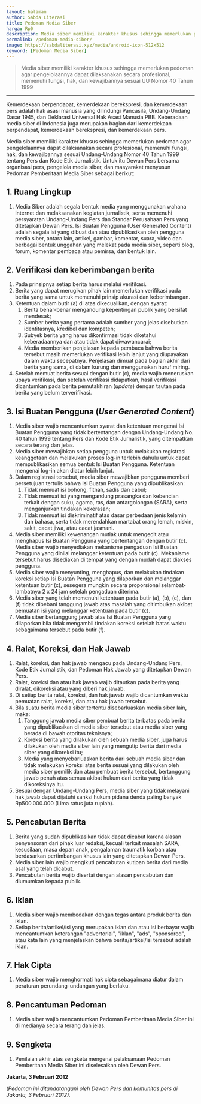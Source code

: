 ```yaml
---
layout: halaman
author: Sabda Literasi
title: Pedoman Media Siber
harga: Rp0
description: Media siber memiliki karakter khusus sehingga memerlukan pedoman agar pengelolaannya dapat dilaksanakan secara profesional, memenuhi fungsi, hak, dan kewajibannya sesuai UU Nomor 40 Tahun 1999
permalink: /pedoman-media-siber/
image: https://sabdaliterasi.xyz/media/android-icon-512x512
keyword: [Pedoman Media Siber]
---
```

<blockquote>Media siber memiliki karakter khusus sehingga memerlukan pedoman agar pengelolaannya dapat dilaksanakan secara profesional, memenuhi fungsi, hak, dan kewajibannya sesuai UU Nomor 40 Tahun 1999</blockquote><hr><p>Kemerdekaan berpendapat, kemerdekaan berekspresi, dan kemerdekaan pers adalah hak asasi manusia yang dilindungi Pancasila, Undang-Undang Dasar 1945, dan Deklarasi Universal Hak Asasi Manusia PBB. Keberadaan media siber di Indonesia juga merupakan bagian dari kemerdekaan berpendapat, kemerdekaan berekspresi, dan kemerdekaan pers.</p><p>Media siber memiliki karakter khusus sehingga memerlukan pedoman agar pengelolaannya dapat dilaksanakan secara profesional, memenuhi fungsi, hak, dan kewajibannya sesuai Undang-Undang Nomor 40 Tahun 1999 tentang Pers dan Kode Etik Jurnalistik. Untuk itu Dewan Pers bersama organisasi pers, pengelola media siber, dan masyarakat menyusun Pedoman Pemberitaan Media Siber sebagai berikut:</p><h2><strong>1. Ruang Lingkup</strong></h2><ol><li>Media Siber adalah segala bentuk media yang menggunakan wahana Internet dan melaksanakan kegiatan jurnalistik, serta memenuhi persyaratan Undang-Undang Pers dan Standar Perusahaan Pers yang ditetapkan Dewan Pers. Isi Buatan Pengguna (User Generated Content) adalah segala isi yang dibuat dan atau dipublikasikan oleh pengguna media siber, antara lain, artikel, gambar, komentar, suara, video dan berbagai bentuk unggahan yang melekat pada media siber, seperti blog, forum, komentar pembaca atau pemirsa, dan bentuk lain.</li></ol><h2><strong>2. Verifikasi dan keberimbangan berita</strong></h2><ol><li>Pada prinsipnya setiap berita harus melalui verifikasi.</li><li>Berita yang dapat merugikan pihak lain memerlukan verifikasi pada berita yang sama untuk memenuhi prinsip akurasi dan keberimbangan.</li><li>Ketentuan dalam butir (a) di atas dikecualikan, dengan syarat:<ol><li>Berita benar-benar mengandung kepentingan publik yang bersifat mendesak;</li><li>Sumber berita yang pertama adalah sumber yang jelas disebutkan identitasnya, kredibel dan kompeten;</li><li>Subyek berita yang harus dikonfirmasi tidak diketahui keberadaannya dan atau tidak dapat diwawancarai;</li><li>Media memberikan penjelasan kepada pembaca bahwa berita tersebut masih memerlukan verifikasi lebih lanjut yang diupayakan dalam waktu secepatnya. Penjelasan dimuat pada bagian akhir dari berita yang sama, di dalam kurung dan menggunakan huruf miring.</li></ol></li><li>Setelah memuat berita sesuai dengan butir (c), media wajib meneruskan upaya verifikasi, dan setelah verifikasi didapatkan, hasil verifikasi dicantumkan pada berita pemutakhiran (<em>update</em>) dengan tautan pada berita yang belum terverifikasi.</li></ol><h2><strong>3. Isi Buatan Pengguna (</strong><em><strong>User Generated Content</strong></em><strong>)</strong></h2><ol><li>Media siber wajib mencantumkan syarat dan ketentuan mengenai Isi Buatan Pengguna yang tidak bertentangan dengan Undang-Undang No. 40 tahun 1999 tentang Pers dan Kode Etik Jurnalistik, yang ditempatkan secara terang dan jelas.</li><li>Media siber mewajibkan setiap pengguna untuk melakukan registrasi keanggotaan dan melakukan proses log-in terlebih dahulu untuk dapat mempublikasikan semua bentuk Isi Buatan Pengguna. Ketentuan mengenai log-in akan diatur lebih lanjut.</li><li>Dalam registrasi tersebut, media siber mewajibkan pengguna memberi persetujuan tertulis bahwa Isi Buatan Pengguna yang dipublikasikan:<ol><li>Tidak memuat isi bohong, fitnah, sadis dan cabul;</li><li>Tidak memuat isi yang mengandung prasangka dan kebencian terkait dengan suku, agama, ras, dan antargolongan (SARA), serta menganjurkan tindakan kekerasan;</li><li>Tidak memuat isi diskriminatif atas dasar perbedaan jenis kelamin dan bahasa, serta tidak merendahkan martabat orang lemah, miskin, sakit, cacat jiwa, atau cacat jasmani.</li></ol></li><li>Media siber memiliki kewenangan mutlak untuk mengedit atau menghapus Isi Buatan Pengguna yang bertentangan dengan butir (c). Media siber wajib menyediakan mekanisme pengaduan Isi Buatan Pengguna yang dinilai melanggar ketentuan pada butir (c). Mekanisme tersebut harus disediakan di tempat yang dengan mudah dapat diakses pengguna.</li><li>Media siber wajib menyunting, menghapus, dan melakukan tindakan koreksi setiap Isi Buatan Pengguna yang dilaporkan dan melanggar ketentuan butir (c), sesegera mungkin secara proporsional selambat-lambatnya 2 x 24 jam setelah pengaduan diterima.</li><li>Media siber yang telah memenuhi ketentuan pada butir (a), (b), (c), dan (f) tidak dibebani tanggung jawab atas masalah yang ditimbulkan akibat pemuatan isi yang melanggar ketentuan pada butir (c).</li><li>Media siber bertanggung jawab atas Isi Buatan Pengguna yang dilaporkan bila tidak mengambil tindakan koreksi setelah batas waktu sebagaimana tersebut pada butir (f).</li></ol><h2><strong>4. Ralat, Koreksi, dan Hak Jawab</strong></h2><ol><li>Ralat, koreksi, dan hak jawab mengacu pada Undang-Undang Pers, Kode Etik Jurnalistik, dan Pedoman Hak Jawab yang ditetapkan Dewan Pers.</li><li>Ralat, koreksi dan atau hak jawab wajib ditautkan pada berita yang diralat, dikoreksi atau yang diberi hak jawab.</li><li>Di setiap berita ralat, koreksi, dan hak jawab wajib dicantumkan waktu pemuatan ralat, koreksi, dan atau hak jawab tersebut.</li><li>Bila suatu berita media siber tertentu disebarluaskan media siber lain, maka:<ol><li>Tanggung jawab media siber pembuat berita terbatas pada berita yang dipublikasikan di media siber tersebut atau media siber yang berada di bawah otoritas teknisnya;</li><li>Koreksi berita yang dilakukan oleh sebuah media siber, juga harus dilakukan oleh media siber lain yang mengutip berita dari media siber yang dikoreksi itu;</li><li>Media yang menyebarluaskan berita dari sebuah media siber dan tidak melakukan koreksi atas berita sesuai yang dilakukan oleh media siber pemilik dan atau pembuat berita tersebut, bertanggung jawab penuh atas semua akibat hukum dari berita yang tidak dikoreksinya itu.</li></ol></li><li>Sesuai dengan Undang-Undang Pers, media siber yang tidak melayani hak jawab dapat dijatuhi sanksi hukum pidana denda paling banyak Rp500.000.000 (Lima ratus juta rupiah).</li></ol><h2><strong>5. Pencabutan Berita</strong></h2><ol><li>Berita yang sudah dipublikasikan tidak dapat dicabut karena alasan penyensoran dari pihak luar redaksi, kecuali terkait masalah SARA, kesusilaan, masa depan anak, pengalaman traumatik korban atau berdasarkan pertimbangan khusus lain yang ditetapkan Dewan Pers.</li><li>Media siber lain wajib mengikuti pencabutan kutipan berita dari media asal yang telah dicabut.</li><li>Pencabutan berita wajib disertai dengan alasan pencabutan dan diumumkan kepada publik.</li></ol><h2><strong>6. Iklan</strong></h2><ol><li>Media siber wajib membedakan dengan tegas antara produk berita dan iklan.</li><li>Setiap berita/artikel/isi yang merupakan iklan dan atau isi berbayar wajib mencantumkan keterangan "advertorial", "iklan", "ads", "sponsored", atau kata lain yang menjelaskan bahwa berita/artikel/isi tersebut adalah iklan.</li></ol><h2><strong>7. Hak Cipta</strong></h2><ol><li>Media siber wajib menghormati hak cipta sebagaimana diatur dalam peraturan perundang-undangan yang berlaku.</li></ol><h2><strong>8. Pencantuman Pedoman</strong></h2><ol><li>Media siber wajib mencantumkan Pedoman Pemberitaan Media Siber ini di medianya secara terang dan jelas.</li></ol><h2><strong>9. Sengketa</strong></h2><ol><li>Penilaian akhir atas sengketa mengenai pelaksanaan Pedoman Pemberitaan Media Siber ini diselesaikan oleh Dewan Pers.</li></ol><p><strong>Jakarta, 3 Februari 2012</strong></p><p><em>(Pedoman ini ditandatangani oleh Dewan Pers dan komunitas pers di Jakarta, 3 Februari 2012).</em></p>